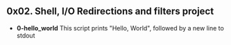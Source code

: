 ## 0x02. Shell, I/O Redirections and filters project
- **0-hello_world**
This script prints "Hello, World", followed by a new line to stdout

